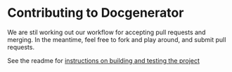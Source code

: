 Contributing to Docgenerator
===

We are stil working out our workflow for accepting pull requests and merging.
In the meantime, feel free to fork and play around, and submit pull requests.

See the readme for [instructions on building and testing the project](https://github.com/spotify/docgenerator)
